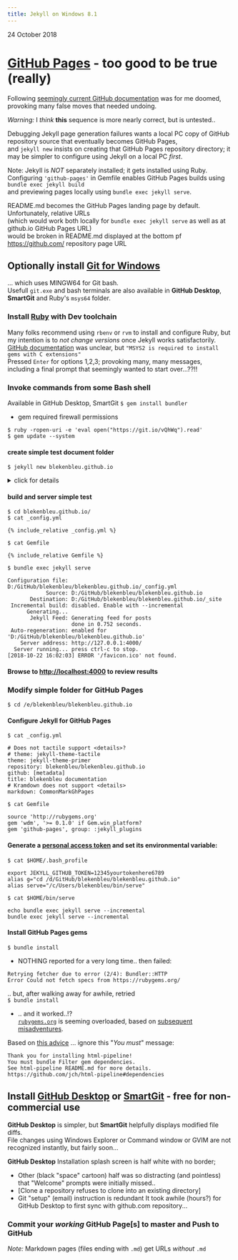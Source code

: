 ```yaml
---
title: Jekyll on Windows 8.1
---
```

24 October 2018

# [GitHub Pages](https://pages.github.com/) - too good to be true (really)

  Following [seemingly current GitHub documentation](https://jekyllrb.com/docs/installation/windows/)
 was for me doomed,
  provoking many false moves that needed undoing.

*Warning:*  I *think* **this** sequence is more nearly correct,
but is untested..

Debugging Jekyll page generation failures wants
a local PC copy of GitHub repository source
that eventually becomes GitHub Pages,  
and `jekyll new` insists on creating that GitHub Pages repository directory;
it may be simpler to configure using Jekyll on a local PC *first*.

Note: Jekyll is *NOT* separately installed; it gets installed using Ruby.   
Configuring `'github-pages'` in Gemfile enables GitHub Pages builds using `bundle exec jekyll build`  
and previewing pages locally using `bundle exec jekyll serve`.

README.md becomes the GitHub Pages landing page by default.
Unfortunately, relative URLs  
(which would work both locally for `bundle exec jekyll serve`
as well as at github.io GitHub Pages URL)  
would be broken in README.md displayed at the bottom pf https://github.com/ repository page URL

## Optionally install [Git for Windows](https://gitforwindows.org/)
... which uses MINGW64 for Git bash.  
Usefull `git.exe` and
bash terminals are also available in **GitHub Desktop**,
**SmartGit** and Ruby's `msys64` folder.  

### Install [Ruby](https://rubyinstaller.org/downloads/) **with** Dev toolchain
Many folks recommend using `rbenv` or `rvm` to install and configure Ruby, but my intention is to *not change versions* once Jekyll works satisfactorily.
[GitHub documentation](https://help.github.com/articles/setting-up-your-github-pages-site-locally-with-jekyll/)
was unclear, but `"MSYS2 is required to install gems with C extensions"`  
Pressed `Enter` for options 1,2,3; provoking many, many messages,  
including a final prompt that seemingly wanted to start over...??!!

### Invoke commands from some Bash shell
Available in GitHub Desktop, SmartGit 
`$ gem install bundler`
- gem required firewall permissions

`$ ruby -ropen-uri -e 'eval open("https://git.io/vQhWq").read'`   
`$ gem update --system`  
#### create simple test document folder
`$ jekyll new blekenbleu.github.io`

<details>
<summary> click for details</summary>
Running bundle install in D:/GitHub/blekenbleu/blekenbleu.github.io...
  Bundler: Fetching gem metadata from https://rubygems.org/...........
  Bundler: Fetching gem metadata from https://rubygems.org/.
  Bundler: Resolving dependencies...
  Bundler: Fetching public_suffix 3.0.3
  Bundler: Installing public_suffix 3.0.3
  Bundler: Using addressable 2.5.2
  Bundler: Using bundler 1.16.6
  Bundler: Using colorator 1.1.0
  Bundler: Using concurrent-ruby 1.0.5
  Bundler: Using eventmachine 1.2.7 (x64-mingw32)
  Bundler: Using http_parser.rb 0.6.0
  Bundler: Using em-websocket 0.5.1
  Bundler: Using ffi 1.9.25 (x64-mingw32)
  Bundler: Using forwardable-extended 2.6.0
  Bundler: Using i18n 0.9.5
  Bundler: Using rb-fsevent 0.10.3
  Bundler: Using rb-inotify 0.9.10
  Bundler: Using sass-listen 4.0.0
  Bundler: Using sass 3.6.0
  Bundler: Using jekyll-sass-converter 1.5.2
  Bundler: Using ruby_dep 1.5.0
  Bundler: Using listen 3.1.5
  Bundler: Using jekyll-watch 2.1.2
  Bundler: Using kramdown 1.17.0
  Bundler: Fetching liquid 4.0.1
  Bundler: Installing liquid 4.0.1
  Bundler: Using mercenary 0.3.6
  Bundler: Using pathutil 0.16.1
  Bundler: Fetching rouge 3.3.0
  Bundler: Installing rouge 3.3.0
  Bundler: Using safe_yaml 1.0.4
  Bundler: Using jekyll 3.7.4
  Bundler: Fetching jekyll-feed 0.11.0
  Bundler: Installing jekyll-feed 0.11.0
  Bundler: Using jekyll-seo-tag 2.5.0
  Bundler: Using minima 2.5.0
  Bundler: Using thread_safe 0.3.6
  Bundler: Using tzinfo 1.2.5
  Bundler: Fetching tzinfo-data 1.2018.6
  Bundler: Installing tzinfo-data 1.2018.6
  Bundler: Fetching wdm 0.1.1
  Bundler: Installing wdm 0.1.1 with native extensions
  Bundler: Bundle complete! 5 Gemfile dependencies, 33 gems now installed.
  Bundler: Use `bundle info [gemname]` to see where a bundled gem is installed.
New jekyll site installed in D:/GitHub/blekenbleu/blekenbleu.github.io.
</details>

#### build and server simple test
`$ cd blekenbleu.github.io/`   
`$ cat _config.yml`   
```
{% include_relative _config.yml %}
```
`$ cat Gemfile`
```
{% include_relative Gemfile %}
```

`$ bundle exec jekyll serve`
```
Configuration file: D:/GitHub/blekenbleu/blekenbleu.github.io/_config.yml
            Source: D:/GitHub/blekenbleu/blekenbleu.github.io
       Destination: D:/GitHub/blekenbleu/blekenbleu.github.io/_site
 Incremental build: disabled. Enable with --incremental
      Generating...
       Jekyll Feed: Generating feed for posts
                    done in 0.752 seconds.
 Auto-regeneration: enabled for 'D:/GitHub/blekenbleu/blekenbleu.github.io'
    Server address: http://127.0.0.1:4000/
  Server running... press ctrl-c to stop.
[2018-10-22 16:02:03] ERROR '/favicon.ico' not found.
```
#### Browse to [http://localhost:4000](http://localhost:4000) to review results

### Modify simple folder for GitHub Pages
`$ cd /e/blekenbleu/blekenbleu.github.io`  
#### Configure Jekyll for GitHub Pages
`$ cat _config.yml`
```
# Does not tactile support <details>?
# theme: jekyll-theme-tactile
theme: jekyll-theme-primer
repository: blekenbleu/blekenbleu.github.io
github: [metadata]
title: blekenbleu documentation
# Kramdown does not support <details>
markdown: CommonMarkGhPages
```
`$ cat Gemfile`
```
source 'http://rubygems.org'
gem 'wdm', '>= 0.1.0' if Gem.win_platform?
gem 'github-pages', group: :jekyll_plugins
```
#### Generate a [personal access token](https://help.github.com/articles/creating-a-personal-access-token-for-the-command-line/) and set its environmental variable:

`$ cat $HOME/.bash_profile`
```
export JEKYLL_GITHUB_TOKEN=12345yourtokenhere6789
alias g="cd /d/GitHub/blekenbleu/blekenbleu.github.io"
alias serve="/c/Users/blekenbleu/bin/serve"
```
`$ cat $HOME/bin/serve`
```
echo bundle exec jekyll serve --incremental
bundle exec jekyll serve --incremental
```

#### Install GitHub Pages gems
`$ bundle install`
- NOTHING reported for a very long time..
then failed:
```
Retrying fetcher due to error (2/4): Bundler::HTTP
Error Could not fetch specs from https://rubygems.org/
```
.. but, after walking away for awhile, retried  
`$ bundle install`
- .. and it worked..!?  
[`rubygems.org`](https://rubygems.org/) is seeming overloaded, based on [subsequent misadventures](GitHubWSL).

Based on [this advice](https://github.com/mmistakes/minimal-mistakes/issues/1558)
... ignore this "*You must*" message:
```
Thank you for installing html-pipeline!
You must bundle Filter gem dependencies.
See html-pipeline README.md for more details.
https://github.com/jch/html-pipeline#dependencies
```

## Install [GitHub Desktop](https://help.github.com/desktop/guides/getting-started-with-github-desktop/) or [SmartGit](https://www.syntevo.com/smartgit/) - free for non-commercial use
**GitHub Desktop** is simpler, but **SmartGit** helpfully displays modified file diffs.   
File changes using Windows Explorer or Command window or GVIM
are not recognized instantly, but fairly soon...

**GitHub Desktop** Installation splash screen is half white with no border;
- Other (black "space" cartoon) half was so distracting (and pointless)
      that "Welcome" prompts were initially missed..
- [Clone a repository refuses to clone into an existing directory]
- Git "setup" (email) instruction is redundant
It took awhile (hours?) for GitHub Desktop to first sync with github.com repository...

### Commit your *working* GitHub Page[s] to master and Push to GitHub
*Note:* Markdown pages (files ending with `.md`) get URLs *without* `.md`
